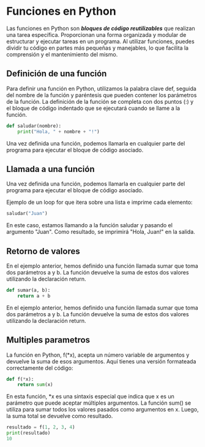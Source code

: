 # Funciones en Python

Las funciones en Python son ***bloques de código reutilizables*** que realizan una tarea específica. Proporcionan una forma organizada y modular de estructurar y ejecutar tareas en un programa. Al utilizar funciones, puedes dividir tu código en partes más pequeñas y manejables, lo que facilita la comprensión y el mantenimiento del mismo.

## Definición de una función

Para definir una función en Python, utilizamos la palabra clave def, seguida del nombre de la función y paréntesis que pueden contener los parámetros de la función. La definición de la función se completa con dos puntos (:) y el bloque de código indentado que se ejecutará cuando se llame a la función.

```python
def saludar(nombre):
    print("Hola, " + nombre + "!")
```

Una vez definida una función, podemos llamarla en cualquier parte del programa para ejecutar el bloque de código asociado.

## Llamada a una función

Una vez definida una función, podemos llamarla en cualquier parte del programa para ejecutar el bloque de código asociado.


Ejemplo de un loop for que itera sobre una lista e imprime cada elemento:

```python
saludar("Juan")
```
En este caso, estamos llamando a la función saludar y pasando el argumento "Juan". Como resultado, se imprimirá "Hola, Juan!" en la salida.

## Retorno de valores

En el ejemplo anterior, hemos definido una función llamada sumar que toma dos parámetros a y b. La función devuelve la suma de estos dos valores utilizando la declaración return.

```python
def sumar(a, b):
    return a + b
```
En el ejemplo anterior, hemos definido una función llamada sumar que toma dos parámetros a y b. La función devuelve la suma de estos dos valores utilizando la declaración return.

## Multiples parametros

La función en Python, f(*x), acepta un número variable de argumentos y devuelve la suma de esos argumentos. Aquí tienes una versión formateada correctamente del código:

```python
def f(*x):
    return sum(x)
```
En esta función, *x es una sintaxis especial que indica que x es un parámetro que puede aceptar múltiples argumentos. La función sum() se utiliza para sumar todos los valores pasados como argumentos en x. Luego, la suma total se devuelve como resultado.

```python
resultado = f(1, 2, 3, 4)
print(resultado)
10
```